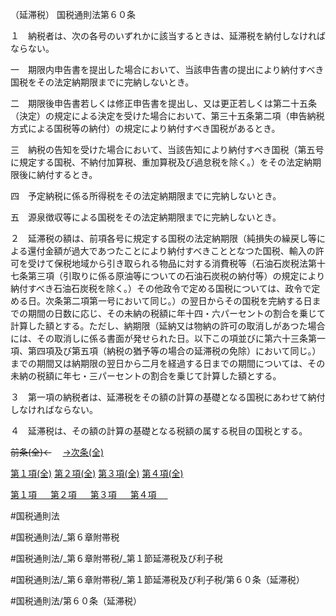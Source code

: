 （延滞税）
国税通則法第６０条

１　納税者は、次の各号のいずれかに該当するときは、延滞税を納付しなければならない。

一　期限内申告書を提出した場合において、当該申告書の提出により納付すべき国税をその法定納期限までに完納しないとき。

二　期限後申告書若しくは修正申告書を提出し、又は更正若しくは第二十五条（決定）の規定による決定を受けた場合において、第三十五条第二項（申告納税方式による国税等の納付）の規定により納付すべき国税があるとき。

三　納税の告知を受けた場合において、当該告知により納付すべき国税（第五号に規定する国税、不納付加算税、重加算税及び過怠税を除く。）をその法定納期限後に納付するとき。

四　予定納税に係る所得税をその法定納期限までに完納しないとき。

五　源泉徴収等による国税をその法定納期限までに完納しないとき。

２　延滞税の額は、前項各号に規定する国税の法定納期限（純損失の繰戻し等による還付金額が過大であつたことにより納付すべきこととなつた国税、輸入の許可を受けて保税地域から引き取られる物品に対する消費税等（石油石炭税法第十七条第三項（引取りに係る原油等についての石油石炭税の納付等）の規定により納付すべき石油石炭税を除く。）その他政令で定める国税については、政令で定める日。次条第二項第一号において同じ。）の翌日からその国税を完納する日までの期間の日数に応じ、その未納の税額に年十四・六パーセントの割合を乗じて計算した額とする。ただし、納期限（延納又は物納の許可の取消しがあつた場合には、その取消しに係る書面が発せられた日。以下この項並びに第六十三条第一項、第四項及び第五項（納税の猶予等の場合の延滞税の免除）において同じ。）までの期間又は納期限の翌日から二月を経過する日までの期間については、その未納の税額に年七・三パーセントの割合を乗じて計算した額とする。

３　第一項の納税者は、延滞税をその額の計算の基礎となる国税にあわせて納付しなければならない。

４　延滞税は、その額の計算の基礎となる税額の属する税目の国税とする。

~~前条(全)←~~　  [→次条(全)](国税通則法＿＿＿＿＿第６１条_.md)

[第１項(全)](国税通則法＿＿＿＿＿第６０条第１項_.md)  [第２項(全)](国税通則法＿＿＿＿＿第６０条第２項_.md)  [第３項(全)](国税通則法＿＿＿＿＿第６０条第３項_.md)  [第４項(全)](国税通則法＿＿＿＿＿第６０条第４項_.md)  

[第１項 　 ](国税通則法＿＿＿＿＿第６０条第１項.md)  [第２項 　 ](国税通則法＿＿＿＿＿第６０条第２項.md)  [第３項 　 ](国税通則法＿＿＿＿＿第６０条第３項.md)  [第４項 　 ](国税通則法＿＿＿＿＿第６０条第４項.md)  

#国税通則法

#国税通則法/_第６章附帯税

#国税通則法/_第６章附帯税/_第１節延滞税及び利子税

#国税通則法/_第６章附帯税/_第１節延滞税及び利子税/第６０条（延滞税）

#国税通則法/第６０条（延滞税）

